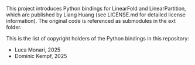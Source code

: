 This project introduces Python bindings for LinearFold and LinearPartition, which are published by Liang Huang (see LICENSE.md
for detailed license information). The original code is referenced
as submodules in the ext folder.

This is the list of copyright holders of the Python bindings in this
repository:

* Luca Monari, 2025
* Dominic Kempf, 2025
